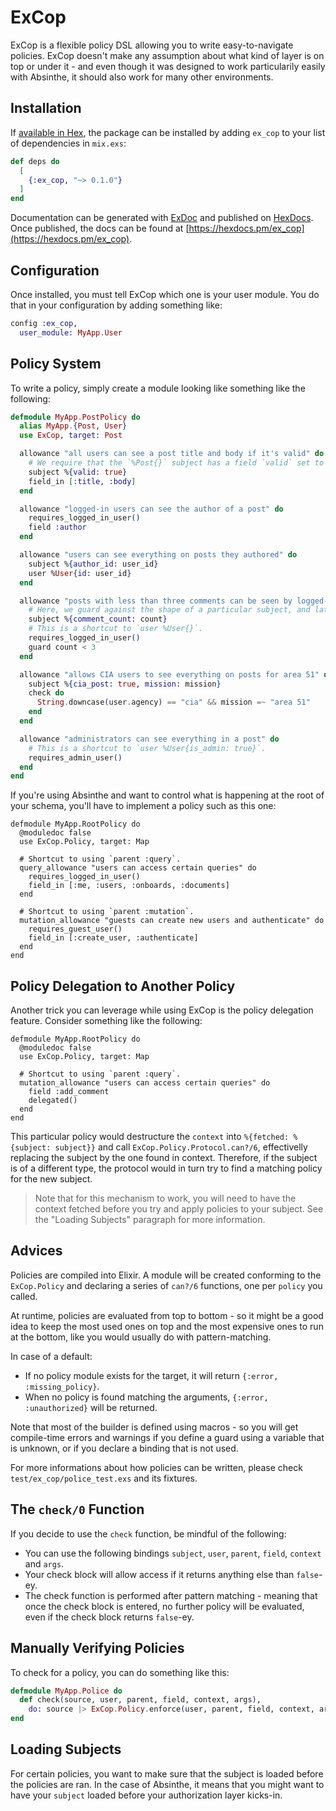 # ExCop

ExCop is a flexible policy DSL allowing you to write easy-to-navigate policies. ExCop doesn't make any assumption
about what kind of layer is on top or under it - and even though it was designed to work particularily easily
with Absinthe, it should also work for many other environments.

## Installation

If [available in Hex](https://hex.pm/docs/publish), the package can be installed
by adding `ex_cop` to your list of dependencies in `mix.exs`:

```elixir
def deps do
  [
    {:ex_cop, "~> 0.1.0"}
  ]
end
```

Documentation can be generated with [ExDoc](https://github.com/elixir-lang/ex_doc)
and published on [HexDocs](https://hexdocs.pm). Once published, the docs can
be found at [https://hexdocs.pm/ex_cop](https://hexdocs.pm/ex_cop).

## Configuration

Once installed, you must tell ExCop which one is your user module. You do that in your configuration by adding
something like:

```elixir
config :ex_cop,
  user_module: MyApp.User
```

## Policy System

To write a policy, simply create a module looking like something like the following:

```elixir
defmodule MyApp.PostPolicy do
  alias MyApp.{Post, User}
  use ExCop, target: Post

  allowance "all users can see a post title and body if it's valid" do
    # We require that the `%Post{}` subject has a field `valid` set to `true`.
    subject %{valid: true}
    field_in [:title, :body]
  end

  allowance "logged-in users can see the author of a post" do
    requires_logged_in_user()
    field :author
  end

  allowance "users can see everything on posts they authored" do
    subject %{author_id: user_id}
    user %User{id: user_id}
  end

  allowance "posts with less than three comments can be seen by logged-in users" do
    # Here, we guard against the shape of a particular subject, and later use that binding.
    subject %{comment_count: count}
    # This is a shortcut to `user %User{}`.
    requires_logged_in_user()
    guard count < 3
  end

  allowance "allows CIA users to see everything on posts for area 51" do
    subject %{cia_post: true, mission: mission}
    check do
      String.downcase(user.agency) == "cia" && mission =~ "area 51"
    end
  end

  allowance "administrators can see everything in a post" do
    # This is a shortcut to `user %User{is_admin: true}`.
    requires_admin_user()
  end
end
```

If you're using Absinthe and want to control what is happening at the root of your schema, you'll have to
implement a policy such as this one:

```
defmodule MyApp.RootPolicy do
  @moduledoc false
  use ExCop.Policy, target: Map

  # Shortcut to using `parent :query`.
  query_allowance "users can access certain queries" do
    requires_logged_in_user()
    field_in [:me, :users, :onboards, :documents]
  end

  # Shortcut to using `parent :mutation`.
  mutation_allowance "guests can create new users and authenticate" do
    requires_guest_user()
    field_in [:create_user, :authenticate]
  end
end
```

## Policy Delegation to Another Policy

Another trick you can leverage while using ExCop is the policy delegation feature. Consider something like
the following:

```
defmodule MyApp.RootPolicy do
  @moduledoc false
  use ExCop.Policy, target: Map

  # Shortcut to using `parent :query`.
  mutation_allowance "users can access certain queries" do
    field :add_comment
    delegated()
  end
end
```

This particular policy would destructure the `context` into `%{fetched: %{subject: subject}}` and call
`ExCop.Policy.Protocol.can?/6`, effectivelly replacing the subject by the one found in context. Therefore,
if the subject is of a different type, the protocol would in turn try to find a matching policy for the new
subject.

> Note that for this mechanism to work, you will need to have the context fetched before you try and apply
> policies to your subject. See the "Loading Subjects" paragraph for more information.

## Advices

Policies are compiled into Elixir. A module will be created conforming to the `ExCop.Policy` and
declaring a series of `can?/6` functions, one per `policy` you called.

At runtime, policies are evaluated from top to bottom - so it might be a good idea to keep the most used ones
on top and the most expensive ones to run at the bottom, like you would usually do with pattern-matching.

In case of a default:
- If no policy module exists for the target, it will return `{:error, :missing_policy}`.
- When no policy is found matching the arguments, `{:error, :unauthorized}` will be returned.

Note that most of the builder is defined using macros - so you will get compile-time errors and warnings
if you define a guard using a variable that is unknown, or if you declare a binding that is not used.

For more informations about how policies can be written, please check `test/ex_cop/police_test.exs` and
its fixtures.

## The `check/0` Function

If you decide to use the `check` function, be mindful of the following:

- You can use the following bindings `subject`, `user`, `parent`, `field`, `context` and `args`.
- Your check block will allow access if it returns anything else than `false`-ey.
- The check function is performed after pattern matching - meaning that once the check block is entered, no further policy will be evaluated, even if the check block returns `false`-ey.

## Manually Verifying Policies

To check for a policy, you can do something like this:

```elixir
defmodule MyApp.Police do
  def check(source, user, parent, field, context, args),
    do: source |> ExCop.Policy.enforce(user, parent, field, context, args)
end
```

## Loading Subjects

For certain policies, you want to make sure that the subject is loaded before the policies are ran. In the
case of Absinthe, it means that you might want to have your `subject` loaded before your authorization layer
kicks-in.
